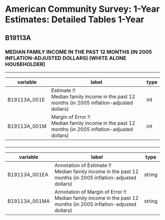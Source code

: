 # American Community Survey: 1-Year Estimates: Detailed Tables 1-Year

## B19113A

### MEDIAN FAMILY INCOME IN THE PAST 12 MONTHS (IN 2005 INFLATION-ADJUSTED DOLLARS) (WHITE ALONE HOUSEHOLDER)

___

| variable | label | type |
| ----- | ----- | ----- |
| B19113A_001E | Estimate !!<br>Median family income in the past 12 months (in 2005 inflation-adjusted dollars) | int |
| B19113A_001M | Margin of Error !!<br>Median family income in the past 12 months (in 2005 inflation-adjusted dollars) | int |
### 

___

| variable | label | type |
| ----- | ----- | ----- |
| B19113A_001EA | Annotation of Estimate !!<br>Median family income in the past 12 months (in 2005 inflation-adjusted dollars) | string |
| B19113A_001MA | Annotation of Margin of Error !!<br>Median family income in the past 12 months (in 2005 inflation-adjusted dollars) | string |

